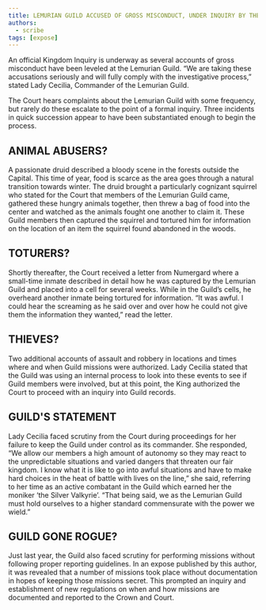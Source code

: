 ```yaml
---
title: LEMURIAN GUILD ACCUSED OF GROSS MISCONDUCT, UNDER INQUIRY BY THE CROWN
authors:
  - scribe
tags: [expose]
---
```


An official Kingdom Inquiry is underway as several accounts of gross misconduct have been leveled at the Lemurian Guild. “We are taking these accusations seriously and will fully comply with the investigative process,” stated Lady Cecilia, Commander of the Lemurian Guild.

The Court hears complaints about the Lemurian Guild with some frequency, but rarely do these escalate to the point of a formal inquiry. Three incidents in quick succession appear to have been substantiated enough to begin the process.

## ANIMAL ABUSERS?

A passionate druid described a bloody scene in the forests outside the Capital. This time of year, food is scarce as the area goes through a natural transition towards winter. The druid brought a particularly cognizant squirrel who stated for the Court that members of the Lemurian Guild came, gathered these hungry animals together, then threw a bag of food into the center and watched as the animals fought one another to claim it. These Guild members then captured the squirrel and tortured him for information on the location of an item the squirrel found abandoned in the woods.

## TOTURERS?

Shortly thereafter, the Court received a letter from Numergard where a small-time inmate described in detail how he was captured by the Lemurian Guild and placed into a cell for several weeks. While in the Guild’s cells, he overheard another inmate being tortured for information. “It was awful. I could hear the screaming as he said over and over how he could not give them the information they wanted,” read the letter.

## THIEVES?

Two additional accounts of assault and robbery in locations and times where and when Guild missions were authorized. Lady Cecilia stated that the Guild was using an internal process to look into these events to see if Guild members were involved, but at this point, the King authorized the Court to proceed with an inquiry into Guild records.

## GUILD'S STATEMENT

Lady Cecilia faced scrutiny from the Court during proceedings for her failure to keep the Guild under control as its commander. She responded, “We allow our members a high amount of autonomy so they may react to the unpredictable situations and varied dangers that threaten our fair kingdom. I know what it is like to go into awful situations and have to make hard choices in the heat of battle with lives on the line,” she said, referring to her time as an active combatant in the Guild which earned her the moniker ‘the Silver Valkyrie’. “That being said, we as the Lemurian Guild must hold ourselves to a higher standard commensurate with the power we wield.”

## GUILD GONE ROGUE?

Just last year, the Guild also faced scrutiny for performing missions without following proper reporting guidelines. In an expose published by this author, it was revealed that a number of missions took place without documentation in hopes of keeping those missions secret. This prompted an inquiry and establishment of new regulations on when and how missions are documented and reported to the Crown and Court.
